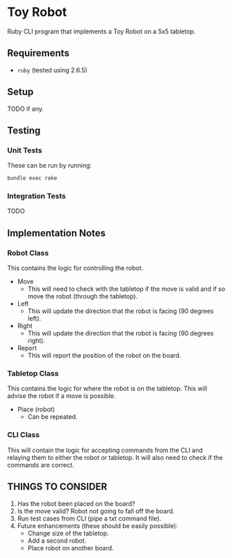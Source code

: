 # Toy Robot

Ruby CLI program that implements a Toy Robot on a 5x5 tabletop.

## Requirements

- `ruby` (tested using 2.6.5)

## Setup

TODO if any.

## Testing

### Unit Tests

These can be run by running:

```bash
bundle exec rake
```

### Integration Tests

TODO

## Implementation Notes

### Robot Class

This contains the logic for controlling the robot.

- Move
  - This will need to check with the tabletop if the move is valid and if so
    move the robot (through the tabletop).
- Left
  - This will update the direction that the robot is facing (90 degrees left).
- Right
  - This will update the direction that the robot is facing (90 degrees right).
- Report
  - This will report the position of the robot on the board.

### Tabletop Class

This contains the logic for where the robot is on the tabletop. This will
advise the robot if a move is possible.

- Place (robot)
  - Can be repeated.

### CLI Class

This will contain the logic for accepting commands from the CLI and relaying
them to either the robot or tabletop. It will also need to check if the
commands are correct.

## THINGS TO CONSIDER

1. Has the robot been placed on the board?
2. Is the move valid? Robot not going to fall off the board.
3. Run test cases from CLI (pipe a txt command file).
4. Future enhancements (these should be easily possible):
    - Change size of the tabletop.
    - Add a second robot.
    - Place robot on another board.
